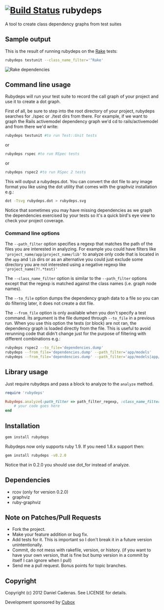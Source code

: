 [![Build Status](https://secure.travis-ci.org/dcadenas/rubydeps.png?branch=master)](http://travis-ci.org/dcadenas/rubydeps)
rubydeps
========

A tool to create class dependency graphs from test suites

Sample output
-------------

This is the result of running rubydeps on the [Rake](https://github.com/jimweirich/rake) tests:

```bash
rubydeps testunit --class_name_filter='^Rake'
```

![Rake dependencies](https://github.com/dcadenas/rubydeps/raw/master/rake-deps.png)


Command line usage
------------------


Rubydeps will run your test suite to record the call graph of your project and use it to create a dot graph.

First of all, be sure to step into the root directory of your project, rubydeps searches for ./spec or ./test dirs from there.
For example, if we want to graph the Rails activemodel dependency graph we'd cd to rails/activemodel and from there we'd write:

```bash
rubydeps testunit #to run Test::Unit tests
```    

or

```bash
rubydeps rspec #to run RSpec tests
```

or

```bash
rubydeps rspec2 #to run RSpec 2 tests
```

This will output a rubydeps.dot. You can convert the dot file to any image format you like using the dot utility that comes with the graphviz installation e.g.:

```bash
dot -Tsvg rubydeps.dot > rubydeps.svg
```

Notice that sometimes you may have missing dependencies as we graph the dependencies exercised by your tests so it's a quick bird's eye view to check your project coverage.

### Command line options

The `--path_filter` option specifies a regexp that matches the path of the files you are interested in analyzing. For example you could have filters like `'project_name/app|project_name/lib'` to analyze only code that is located in the `app` and `lib` dirs or as an alternative you could just exclude some directory you are not interested using a negative regexp like `'project_name(?!.*test)'`

The `--class_name_filter` option is similar to the `--path_filter` options except that the regexp is matched against the class names (i.e. graph node names).

The `--to_file` option dumps the dependency graph data to a file so you can do filtering later, it does not create a dot file.

The `--from_file` option is only available when you don't specify a test command. Its argument is the file dumped through `--to_file` in a previous run. When you use this option the tests (or block) are not ran, the dependency graph is loaded directly from the file. This is useful to avoid rerunning code that didn't change just for the purpose of filtering with different combinations e.g.:

```bash
rubydeps rspec2 --to_file='dependencies.dump'
rubydeps --from_file='dependencies.dump' --path_filter='app/models'
rubydeps --from_file='dependencies.dump' --path_filter='app/models|app/controllers'
```

Library usage
-------------

Just require rubydeps and pass a block to analyze to the `analyze` method.

```ruby
require 'rubydeps'

Rubydeps.analyze(:path_filter => path_filter_regexp, :class_name_filter => class_name_filter_regexp, :to_file => "dependencies.dump") do
    # your code goes here
end
```

Installation
------------

```bash
gem install rubydeps
```

Rubydeps now only supports ruby 1.9. If you need 1.8.x support then:

```bash
gem install rubydeps -v0.2.0
```

Notice that in 0.2.0 you should use dot_for instead of analyze.

Dependencies
------------

* rcov (only for version 0.2.0)
* graphviz
* ruby-graphviz

Note on Patches/Pull Requests
-----------------------------

* Fork the project.
* Make your feature addition or bug fix.
* Add tests for it. This is important so I don't break it in a
  future version unintentionally.
* Commit, do not mess with rakefile, version, or history.
  (if you want to have your own version, that is fine but bump version in a commit by itself I can ignore when I pull)
* Send me a pull request. Bonus points for topic branches.

Copyright
---------

Copyright (c) 2012 Daniel Cadenas. See LICENSE for details.

Development sponsored by [Cubox](http://www.cuboxlabs.com)
